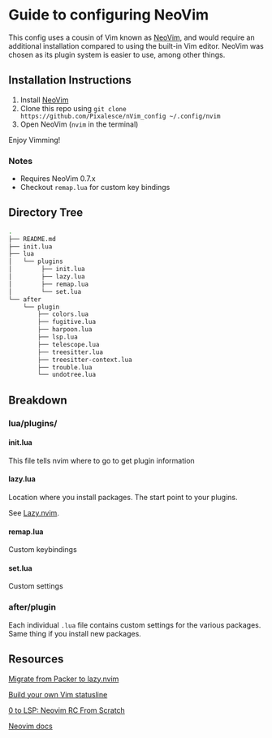 # Guide to configuring NeoVim
This config uses a cousin of Vim known as [NeoVim](https://github.com/neovim/neovim), and would require an additional installation compared to using the built-in Vim editor. NeoVim was chosen as its plugin system is easier to use, among other things.

## Installation Instructions
1. Install [NeoVim](https://github.com/neovim/neovim)
2. Clone this repo using ```git clone https://github.com/Pixalesce/nVim_config ~/.config/nvim```
3. Open NeoVim (```nvim``` in the terminal)

Enjoy Vimming!
### Notes
- Requires NeoVim 0.7.x
- Checkout ```remap.lua``` for custom key bindings

## Directory Tree
``` bash
.
├── README.md
├── init.lua
├── lua
│   └── plugins
│        ├── init.lua
│        ├── lazy.lua
│        ├── remap.lua
│        └── set.lua
└── after
    └── plugin
        ├── colors.lua
        ├── fugitive.lua
        ├── harpoon.lua
        ├── lsp.lua
        ├── telescope.lua
        ├── treesitter.lua
        ├── treesitter-context.lua
        ├── trouble.lua
        └── undotree.lua
```

## Breakdown
### lua/plugins/
#### init.lua
This file tells nvim where to go to get plugin information

#### lazy.lua
Location where you install packages. The start point to your plugins.

See [Lazy.nvim](https://github.com/folke/lazy.nvim).

#### remap.lua
Custom keybindings

#### set.lua
Custom settings

### after/plugin
Each individual `.lua` file contains custom settings for the various packages. Same thing if you install new packages.

## Resources
[Migrate from Packer to lazy.nvim](https://www.youtube.com/watch?v=cGZdvEIeiSg)

[Build your own Vim statusline](https://shapeshed.com/vim-statuslines/)

[0 to LSP: Neovim RC From Scratch](https://www.youtube.com/watch?v=w7i4amO_zaE&pp=ygUIMCB0byBsc3A%3D)

[Neovim docs](https://neovim.io/doc/)

